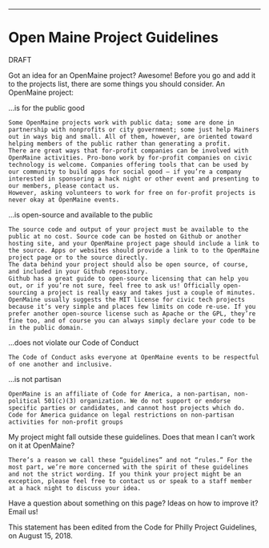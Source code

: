 ---
# Open Maine Project Guidelines


DRAFT

Got an idea for an OpenMaine  project? Awesome! Before you go and add it to the projects list, there are some things you should consider. An OpenMaine project:

…is for the public good

    Some OpenMaine projects work with public data; some are done in partnership with nonprofits or city government; some just help Mainers out in ways big and small. All of them, however, are oriented toward helping members of the public rather than generating a profit.
    There are great ways that for-profit companies can be involved with OpenMaine activities. Pro-bono work by for-profit companies on civic technology is welcome. Companies offering tools that can be used by our community to build apps for social good – if you’re a company interested in sponsoring a hack night or other event and presenting to our members, please contact us.
    However, asking volunteers to work for free on for-profit projects is never okay at OpenMaine events.

…is open-source and available to the public

    The source code and output of your project must be available to the public at no cost. Source code can be hosted on Github or another hosting site, and your OpenMaine project page should include a link to the source. Apps or websites should provide a link to to the OpenMaine project page or to the source directly.
    The data behind your project should also be open source, of course, and included in your Github repository.
    Github has a great guide to open-source licensing that can help you out, or if you’re not sure, feel free to ask us! Officially open-sourcing a project is really easy and takes just a couple of minutes.
    OpenMaine usually suggests the MIT license for civic tech projects because it’s very simple and places few limits on code re-use. If you prefer another open-source license such as Apache or the GPL, they’re fine too, and of course you can always simply declare your code to be in the public domain.

…does not violate our Code of Conduct

    The Code of Conduct asks everyone at OpenMaine events to be respectful of one another and inclusive.

…is not partisan

    OpenMaine is an affiliate of Code for America, a non-partisan, non-political 501(c)(3) organization. We do not support or endorse specific parties or candidates, and cannot host projects which do.
    Code for America guidance on legal restrictions on non-partisan activities for non-profit groups

My project might fall outside these guidelines. Does that mean I can’t work on it at OpenMaine?

    There’s a reason we call these “guidelines” and not “rules.” For the most part, we’re more concerned with the spirit of these guidelines and not the strict wording. If you think your project might be an exception, please feel free to contact us or speak to a staff member at a hack night to discuss your idea.

Have a question about something on this page? Ideas on how to improve it? Email us!

This statement has been edited from the Code for Philly Project Guidelines, on August 15, 2018.

